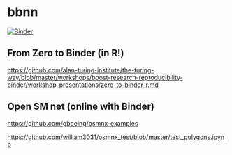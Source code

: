 # bbnn

[![Binder](https://mybinder.org/badge_logo.svg)](https://mybinder.org/v2/gh/npalomin/bbnn/master?urlpath=lab)

## From Zero to Binder (in R!)
https://github.com/alan-turing-institute/the-turing-way/blob/master/workshops/boost-research-reproducibility-binder/workshop-presentations/zero-to-binder-r.md

## Open SM net (online with Binder)
https://github.com/gboeing/osmnx-examples

https://github.com/william3031/osmnx_test/blob/master/test_polygons.ipynb


